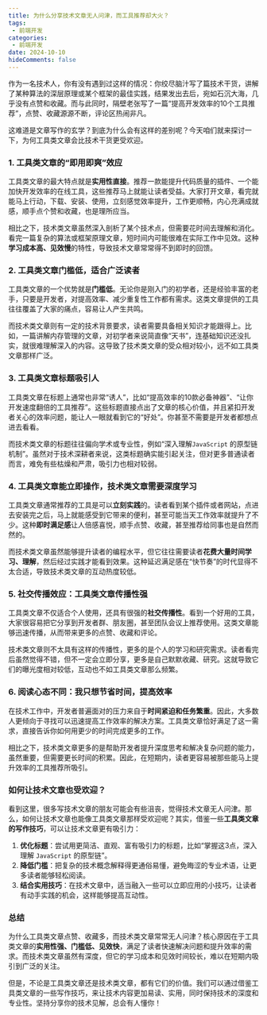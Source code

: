 ```yaml
---
title: 为什么分享技术文章无人问津，而工具推荐却大火？
tags:
 - 前端开发
categories:
 - 前端开发
date: 2024-10-10
hideComments: false
---
```

作为一名技术人，你有没有遇到过这样的情况：你绞尽脑汁写了篇技术干货，讲解了某种算法的深层原理或某个框架的最佳实践，结果发出去后，宛如石沉大海，几乎没有点赞和收藏。而与此同时，隔壁老张写了一篇“提高开发效率的10个工具推荐”，点赞、收藏源源不断，评论区热闹非凡。

这难道是文章写作的玄学？到底为什么会有这样的差别呢？今天咱们就来探讨一下，为何工具类文章会比技术干货更受欢迎。

### 1. 工具类文章的“即用即爽”效应

工具类文章的最大特点就是**实用性直接**。推荐一款能提升代码质量的插件、一个能加快开发效率的在线工具，这些推荐马上就能让读者受益。大家打开文章，看完就能马上行动，下载、安装、使用，立刻感觉效率提升，工作更顺畅，内心充满成就感，顺手点个赞和收藏，也是理所应当。

相比之下，技术类文章虽然深入剖析了某个技术点，但需要花时间去理解和消化。看完一篇复杂的算法或框架原理文章，短时间内可能很难在实际工作中见效。这种**学习成本高、见效慢**的特性，导致技术文章常常得不到即时的回馈。

### 2. 工具类文章门槛低，适合广泛读者

工具类文章的一个优势就是**门槛低**。无论你是刚入门的初学者，还是经验丰富的老手，只要是开发者，对提高效率、减少重复性工作都有需求。这类文章提供的工具往往覆盖了大家的痛点，容易让人产生共鸣。

而技术类文章则有一定的技术背景要求，读者需要具备相关知识才能跟得上。比如，一篇讲解内存管理的文章，对初学者来说简直像“天书”，连基础知识还没扎实，就很难理解深入的内容。这导致了技术类文章的受众相对较小，远不如工具类文章那样广泛。

### 3. 工具类文章标题吸引人

工具类文章在标题上通常也非常“诱人”，比如“提高效率的10款必备神器”、“让你开发速度翻倍的工具推荐”。这些标题直接点出了文章的核心价值，并且紧扣开发者关心的效率问题，能让人一眼就看到它的“好处”。你甚至不需要是开发者都想点进去看看。

而技术类文章的标题往往偏向学术或专业性，例如“深入理解`JavaScript` 的原型链机制”。虽然对于技术深耕者来说，这类标题确实能引起关注，但对更多普通读者而言，难免有些枯燥和严肃，吸引力也相对较弱。

### 4. 工具类文章能立即操作，技术类文章需要深度学习

工具类文章通常推荐的工具是可以**立刻实践**的。读者看到某个插件或者网站，点进去安装完之后，马上就能感受到它带来的便利，甚至可能当天工作效率就提升了不少。这种**即时满足感**让人倍感喜悦，顺手点赞、收藏，甚至推荐给同事也是自然而然的。

而技术类文章虽然能够提升读者的编程水平，但它往往需要读者**花费大量时间学习、理解**，然后经过实践才能看到效果。这种延迟满足感在“快节奏”的时代显得不太合适，导致技术类文章的互动热度较低。

### 5. 社交传播效应：工具类文章传播性强

工具类文章不仅适合个人使用，还具有很强的**社交传播性**。看到一个好用的工具，大家很容易把它分享到开发者群、朋友圈，甚至团队会议上推荐使用。这类文章能够迅速传播，从而带来更多的点赞、收藏和评论。

技术类文章则不太具有这样的传播性，更多的是个人的学习和研究需求。读者看完后虽然觉得不错，但不一定会立即分享，更多是自己默默收藏、研究。这就导致它们的曝光度相对较低，互动也不如工具类文章那么频繁。

### 6. 阅读心态不同：我只想节省时间，提高效率

在技术工作中，开发者普遍面对的压力来自于**时间紧迫和任务繁重**。因此，大多数人更倾向于寻找可以迅速提高工作效率的解决方案。工具类文章恰好满足了这一需求，直接告诉你如何用更少的时间完成更多的工作。

相比之下，技术类文章更多的是帮助开发者提升深度思考和解决复杂问题的能力，虽然重要，但需要更长时间的积累。因此，在短期内，读者更容易被那些能马上提升效率的工具推荐所吸引。

### 如何让技术文章也受欢迎？

看到这里，很多写技术文章的朋友可能会有些沮丧，觉得技术文章无人问津。那么，如何让技术文章也能像工具类文章那样受欢迎呢？其实，借鉴一些**工具类文章的写作技巧**，可以让技术文章更有吸引力：

1. **优化标题**：尝试用更简洁、直观、富有吸引力的标题，比如“掌握这3点，深入理解 `JavaScript` 的原型链”。
2. **降低门槛**：把复杂的技术概念解释得更通俗易懂，避免晦涩的专业术语，让更多读者能够轻松阅读。
3. **结合实用技巧**：在技术文章中，适当融入一些可以立即应用的小技巧，让读者有动手实践的机会，这样能够提高互动性。

### 总结

为什么工具类文章点赞、收藏多，而技术类文章常常无人问津？核心原因在于工具类文章的**实用性强、门槛低、见效快**，满足了读者快速解决问题和提升效率的需求。而技术类文章虽然有深度，但它的学习成本和见效时间较长，难以在短期内吸引到广泛的关注。

但是，不论是工具类文章还是技术类文章，都有它们的价值。我们可以通过借鉴工具类文章的一些写作技巧，来让技术内容更加易读、实用，同时保持技术的深度和专业性。坚持分享你的技术见解，总会有人懂你！